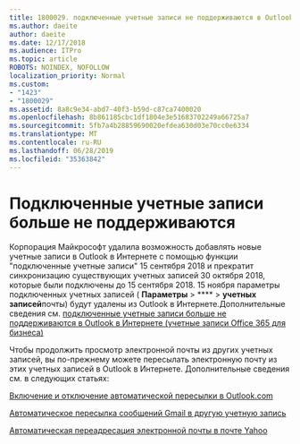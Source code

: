 ```yaml
---
title: 1800029. подключенные учетные записи не поддерживаются в Outlook в Интернете
ms.author: daeite
author: daeite
ms.date: 12/17/2018
ms.audience: ITPro
ms.topic: article
ROBOTS: NOINDEX, NOFOLLOW
localization_priority: Normal
ms.custom:
- "1423"
- "1800029"
ms.assetid: 8a8c9e34-abd7-40f3-b59d-c87ca7400020
ms.openlocfilehash: 8b861185cbc1df1804e3e51683702249a66725a7
ms.sourcegitcommit: 5fb7a4b28859690020efdea630d03e70cc0e6334
ms.translationtype: MT
ms.contentlocale: ru-RU
ms.lasthandoff: 06/28/2019
ms.locfileid: "35363842"
---
```

# <a name="connected-accounts-are-no-longer-supported"></a>Подключенные учетные записи больше не поддерживаются

Корпорация Майкрософт удалила возможность добавлять новые учетные записи в Outlook в Интернете с помощью функции "подключенные учетные записи" 15 сентября 2018 и прекратит синхронизацию существующих учетных записей 30 октября 2018, которые были подключены до 15 сентября 2018. 15 ноября параметры подключенных учетных записей ( **Параметры** \> **** \> **учетных записей**почты) будут удалены из Outlook в Интернете.Дополнительные сведения см. [подключенные учетные записи больше не поддерживаются в Outlook в Интернете (учетные записи Office 365 для бизнеса)](https://support.office.com/article/Connected-accounts-is-no-longer-supported-in-Outlook-on-the-web-Office-365-for-business-accounts-5cc526bf-e928-4a99-8b9f-5e089df7d887)
  
Чтобы продолжить просмотр электронной почты из других учетных записей, вы по-прежнему можете пересылать электронную почту из этих учетных записей в Outlook в Интернете. Дополнительные сведения см. в следующих статьях:
  
[Включение и отключение автоматической пересылки в Outlook.com](https://go.microsoft.com/fwlink/?linkid=2038346)
  
[Автоматическое пересылка сообщений Gmail в другую учетную запись](https://support.google.com/mail/answer/10957?hl=en)
  
[Автоматическая переадресация электронной почты в почте Yahoo](https://help.yahoo.com/kb/SLN22028.mdl?guccounter=1)
  